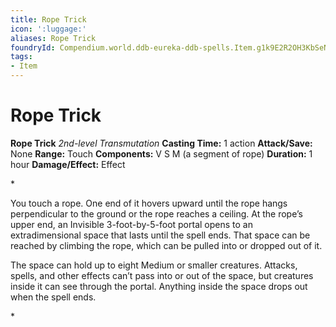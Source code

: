 ```yaml
---
title: Rope Trick
icon: ':luggage:'
aliases: Rope Trick
foundryId: Compendium.world.ddb-eureka-ddb-spells.Item.g1k9E2R2OH3KbSeN
tags:
- Item
---
```


# Rope Trick

**Rope Trick**
_2nd-level Transmutation_
**Casting Time:** 1 action
**Attack/Save:** None
**Range:** Touch
**Components:** V S M (a segment of rope)
**Duration:** 1 hour
**Damage/Effect:** Effect

*<p>You touch a rope. One end of it hovers upward until the rope hangs perpendicular to the ground or the rope reaches a ceiling. At the rope’s upper end, an Invisible 3-foot-by-5-foot portal opens to an extradimensional space that lasts until the spell ends. That space can be reached by climbing the rope, which can be pulled into or dropped out of it.

The space can hold up to eight Medium or smaller creatures. Attacks, spells, and other effects can’t pass into or out of the space, but creatures inside it can see through the portal. Anything inside the space drops out when the spell ends.</p>*